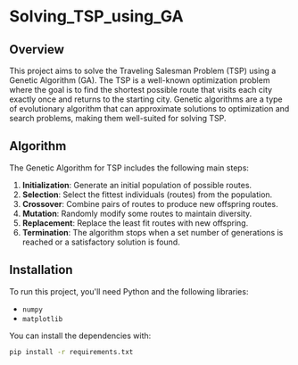 # Solving_TSP_using_GA

## Overview
This project aims to solve the Traveling Salesman Problem (TSP) using a Genetic Algorithm (GA). The TSP is a well-known optimization problem where the goal is to find the shortest possible route that visits each city exactly once and returns to the starting city. Genetic algorithms are a type of evolutionary algorithm that can approximate solutions to optimization and search problems, making them well-suited for solving TSP.

## Algorithm
The Genetic Algorithm for TSP includes the following main steps:
1. **Initialization**: Generate an initial population of possible routes.
2. **Selection**: Select the fittest individuals (routes) from the population.
3. **Crossover**: Combine pairs of routes to produce new offspring routes.
4. **Mutation**: Randomly modify some routes to maintain diversity.
5. **Replacement**: Replace the least fit routes with new offspring.
6. **Termination**: The algorithm stops when a set number of generations is reached or a satisfactory solution is found.

## Installation
To run this project, you'll need Python and the following libraries:
- `numpy`
- `matplotlib`

You can install the dependencies with:
```bash
pip install -r requirements.txt
